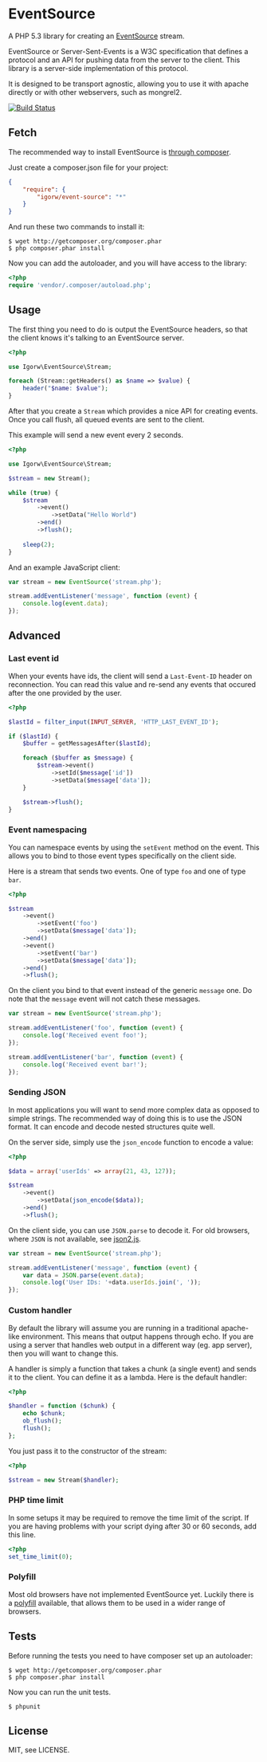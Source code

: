 # EventSource

A PHP 5.3 library for creating an [EventSource](http://dev.w3.org/html5/eventsource/) stream.

EventSource or Server-Sent-Events is a W3C specification that defines a protocol and an API
for pushing data from the server to the client. This library is a server-side implementation
of this protocol.

It is designed to be transport agnostic, allowing you to use it with apache directly or with
other webservers, such as mongrel2.

[![Build Status](https://secure.travis-ci.org/igorw/EventSource.png)](http://travis-ci.org/igorw/EventSource)

## Fetch

The recommended way to install EventSource is [through composer](http://packagist.org).

Just create a composer.json file for your project:

```JSON
{
    "require": {
        "igorw/event-source": "*"
    }
}
```

And run these two commands to install it:

    $ wget http://getcomposer.org/composer.phar
    $ php composer.phar install

Now you can add the autoloader, and you will have access to the library:

```php
<?php
require 'vendor/.composer/autoload.php';
```

## Usage

The first thing you need to do is output the EventSource headers, so that the
client knows it's talking to an EventSource server.

```php
<?php

use Igorw\EventSource\Stream;

foreach (Stream::getHeaders() as $name => $value) {
    header("$name: $value");
}
```

After that you create a ``Stream`` which provides a nice API for creating events.
Once you call flush, all queued events are sent to the client.

This example will send a new event every 2 seconds.

```php
<?php

use Igorw\EventSource\Stream;

$stream = new Stream();

while (true) {
    $stream
        ->event()
            ->setData("Hello World")
        ->end()
        ->flush();
    
    sleep(2);
}
```

And an example JavaScript client:

```JavaScript
var stream = new EventSource('stream.php');

stream.addEventListener('message', function (event) {
    console.log(event.data);
});
```

## Advanced

### Last event id

When your events have ids, the client will send a `Last-Event-ID` header on
reconnection. You can read this value and re-send any events that occured after
the one provided by the user.

```php
<?php

$lastId = filter_input(INPUT_SERVER, 'HTTP_LAST_EVENT_ID');

if ($lastId) {
    $buffer = getMessagesAfter($lastId);

    foreach ($buffer as $message) {
        $stream->event()
            ->setId($message['id'])
            ->setData($message['data']);
    }

    $stream->flush();
}
```

### Event namespacing

You can namespace events by using the `setEvent` method on the event. This
allows you to bind to those event types specifically on the client side.

Here is a stream that sends two events. One of type `foo` and one of type
`bar`.

```php
<?php

$stream
    ->event()
        ->setEvent('foo')
        ->setData($message['data']);
    ->end()
    ->event()
        ->setEvent('bar')
        ->setData($message['data']);
    ->end()
    ->flush();
```

On the client you bind to that event instead of the generic `message` one.
Do note that the `message` event will not catch these messages.

```JavaScript
var stream = new EventSource('stream.php');

stream.addEventListener('foo', function (event) {
    console.log('Received event foo!');
});

stream.addEventListener('bar', function (event) {
    console.log('Received event bar!');
});
```

### Sending JSON

In most applications you will want to send more complex data as opposed to
simple strings. The recommended way of doing this is to use the JSON format.
It can encode and decode nested structures quite well.

On the server side, simply use the `json_encode` function to encode a value:

```php
<?php

$data = array('userIds' => array(21, 43, 127));

$stream
    ->event()
        ->setData(json_encode($data));
    ->end()
    ->flush();
```

On the client side, you can use `JSON.parse` to decode it. For old browsers,
where `JSON` is not available, see [json2.js](https://github.com/douglascrockford/JSON-js).

```JavaScript
var stream = new EventSource('stream.php');

stream.addEventListener('message', function (event) {
    var data = JSON.parse(event.data);
    console.log('User IDs: '+data.userIds.join(', '));
});
```

### Custom handler

By default the library will assume you are running in a traditional apache-like
environment. This means that output happens through echo. If you are using a
server that handles web output in a different way (eg. app server), then you
will want to change this.

A handler is simply a function that takes a chunk (a single event) and sends it
to the client. You can define it as a lambda. Here is the default handler:

```php
<?php

$handler = function ($chunk) {
    echo $chunk;
    ob_flush();
    flush();
};
```

You just pass it to the constructor of the stream:

```php
<?php

$stream = new Stream($handler);
```

### PHP time limit

In some setups it may be required to remove the time limit of the script.
If you are having problems with your script dying after 30 or 60 seconds,
add this line.

```php
<?php
set_time_limit(0);
```

### Polyfill

Most old browsers have not implemented EventSource yet. Luckily there is a
[polyfill](https://github.com/Yaffle/EventSource) available, that allows them
to be used in a wider range of browsers.

Tests
-----

Before running the tests you need to have composer set up an autoloader:

    $ wget http://getcomposer.org/composer.phar
    $ php composer.phar install

Now you can run the unit tests.

    $ phpunit

License
-------
MIT, see LICENSE.

